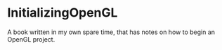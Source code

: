 # InitializingOpenGL
A book written in my own spare time, that has notes on how to begin an OpenGL project.
